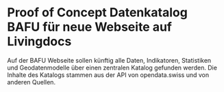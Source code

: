 # Proof of Concept Datenkatalog BAFU für neue Webseite auf Livingdocs
Auf der BAFU Webseite sollen künftig alle Daten, Indikatoren, Statistiken und Geodatenmodelle über einen zentralen Katalog gefunden werden. Die Inhalte des Katalogs stammen aus der API von opendata.swiss und von anderen Quellen.
